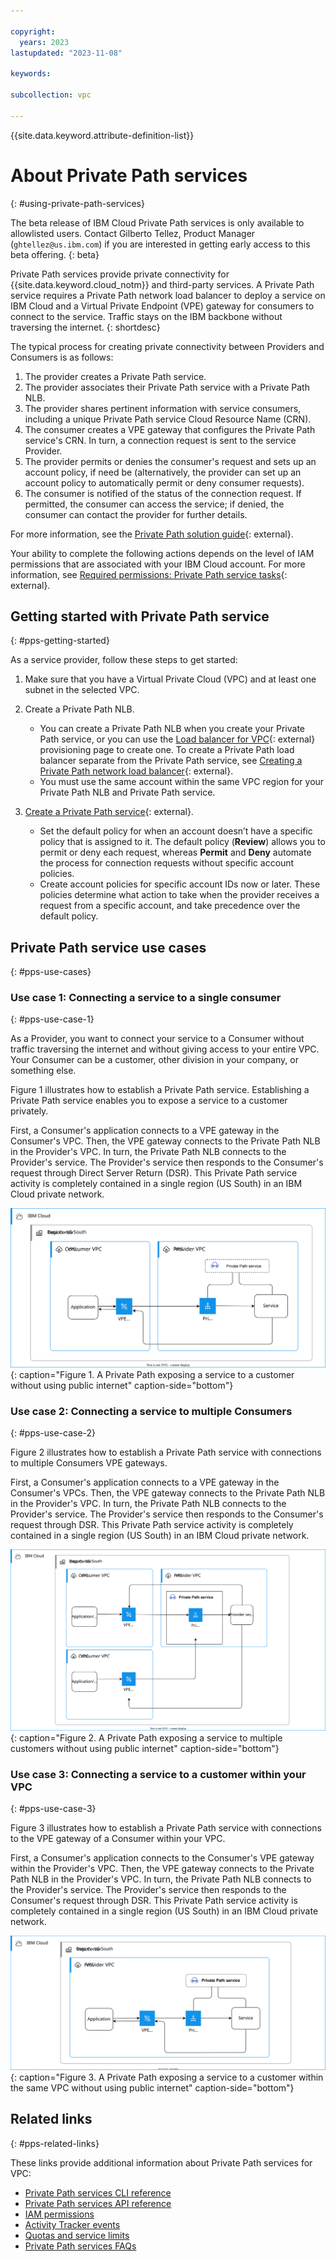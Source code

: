 ```yaml
---

copyright:
  years: 2023
lastupdated: "2023-11-08"

keywords:

subcollection: vpc

---
```


{{site.data.keyword.attribute-definition-list}}

# About Private Path services
{: #using-private-path-services}

The beta release of IBM Cloud Private Path services is only available to allowlisted users. Contact Gilberto Tellez, Product Manager (`ghtellez@us.ibm.com`) if you are interested in getting early access to this beta offering. 
{: beta}

Private Path services provide private connectivity for {{site.data.keyword.cloud_notm}} and third-party services. A Private Path service requires a Private Path network load balancer to deploy a service on IBM Cloud and a Virtual Private Endpoint (VPE) gateway for consumers to connect to the service. Traffic stays on the IBM backbone without traversing the internet.
{: shortdesc}

The typical process for creating private connectivity between Providers and Consumers is as follows:

 1. The provider creates a Private Path service.
 1. The provider associates their Private Path service with a Private Path NLB.
 1. The provider shares pertinent information with service consumers, including a unique Private Path service Cloud Resource Name (CRN).
 1. The consumer creates a VPE gateway that configures the Private Path service's CRN. In turn, a connection request is sent to the service Provider.
 1. The provider permits or denies the consumer's request and sets up an account policy, if need be (alternatively, the provider can set up an account policy to automatically permit or deny consumer requests).
 1. The consumer is notified of the status of the connection request. If permitted, the consumer can access the service; if denied, the consumer can contact the provider for further details.

For more information, see the [Private Path solution guide](/docs/private-path){: external}.

Your ability to complete the following actions depends on the level of IAM permissions that are associated with your IBM Cloud account. For more information, see [Required permissions: Private Path service tasks](/docs/vpc?topic=vpc-resource-authorizations-required-for-api-and-cli-calls#private-path-service-authorizations){: external}.

## Getting started with Private Path service
{: #pps-getting-started}

As a service provider, follow these steps to get started:

1. Make sure that you have a Virtual Private Cloud (VPC) and at least one subnet in the selected VPC.
1. Create a Private Path NLB.

   * You can create a Private Path NLB when you create your Private Path service, or you can use the [Load balancer for VPC](https://cloud.ibm.com/vpc-ext/provision/loadBalancer){: external} provisioning page to create one. To create a Private Path load balancer separate from the Private Path service, see [Creating a Private Path network load balancer](/docs/vpc?topic=vpc-ppnlb-ui-creating-private-path-network-load-balancer){: external}.
   * You must use the same account within the same VPC region for your Private Path NLB and Private Path service.

1. [Create a Private Path service](/docs/vpc?topic=vpc-pps-ui-creating&interface=ui){: external}.

   * Set the default policy for when an account doesn’t have a specific policy that is assigned to it. The default policy (**Review**) allows you to permit or deny each request, whereas **Permit** and **Deny** automate the process for connection requests without specific account policies.
   * Create account policies for specific account IDs now or later. These policies determine what action to take when the provider receives a request from a specific account, and take precedence over the default policy.

## Private Path service use cases
{: #pps-use-cases}

### Use case 1: Connecting a service to a single consumer
{: #pps-use-case-1}

As a Provider, you want to connect your service to a Consumer without traffic traversing the internet and without giving access to your entire VPC. Your Consumer can be a customer, other division in your company, or something else.

Figure 1 illustrates how to establish a Private Path service. Establishing a Private Path service enables you to expose a service to a customer privately.

First, a Consumer's application connects to a VPE gateway in the Consumer's VPC. Then, the VPE gateway connects to the Private Path NLB in the Provider's VPC. In turn, the Private Path NLB connects to the Provider's service. The Provider's service then responds to the Consumer's request through Direct Server Return (DSR). This Private Path service activity is completely contained in a single region (US South) in an IBM Cloud private network.

![A Private Path exposing a service to a customer](images/private_path_use_case_1.svg "A Private Path exposing a service to a customer"){: caption="Figure 1. A Private Path exposing a service to a customer without using public internet" caption-side="bottom"}

### Use case 2: Connecting a service to multiple Consumers
{: #pps-use-case-2}

Figure 2 illustrates how to establish a Private Path service with connections to multiple Consumers VPE gateways.

First, a Consumer's application connects to a VPE gateway in the Consumer's VPCs. Then, the VPE gateway connects to the Private Path NLB in the Provider's VPC. In turn, the Private Path NLB connects to the Provider's service. The Provider's service then responds to the Consumer's request through DSR. This Private Path service activity is completely contained in a single region (US South) in an IBM Cloud private network.

![A Private Path exposing a service to multiple customers](images/private_path_detailed_2.svg "A Private Path exposing a service to multiple customers"){: caption="Figure 2. A Private Path exposing a service to multiple customers without using public internet" caption-side="bottom"}

### Use case 3: Connecting a service to a customer within your VPC
{: #pps-use-case-3}

Figure 3 illustrates how to establish a Private Path service with connections to the VPE gateway of a Consumer within your VPC.

First, a Consumer's application connects to the Consumer's VPE gateway within the Provider's VPC. Then, the VPE gateway connects to the Private Path NLB in the Provider's VPC. In turn, the Private Path NLB connects to the Provider's service. The Provider's service then responds to the Consumer's request through DSR. This Private Path service activity is completely contained in a single region (US South) in an IBM Cloud private network.

![A Private Path exposing a service to a customer within the same VPC](images/private_path_detailed_3.svg "A Private Path exposing a service to a customer within the same VPC"){: caption="Figure 3. A Private Path exposing a service to a customer within the same VPC without using public internet" caption-side="bottom"}

## Related links
{: #pps-related-links}

These links provide additional information about Private Path services for VPC:

* [Private Path services CLI reference](/docs/vpc?topic=vpc-vpc-reference) 
* [Private Path services API reference](/apidocs/vpc) 
* [IAM permissions](/docs/vpc?topic=vpc-resource-authorizations-required-for-api-and-cli-calls#private-path-service-authorizations) 
* [Activity Tracker events](/docs/vpc?topic=vpc-at-events#events-private-path-service-events) 
* [Quotas and service limits](/docs/vpc?topic=vpc-quotas#ppnlb-quotas)
* [Private Path services FAQs](/docs/vpc?topic=vpc-faqs-private-path)
